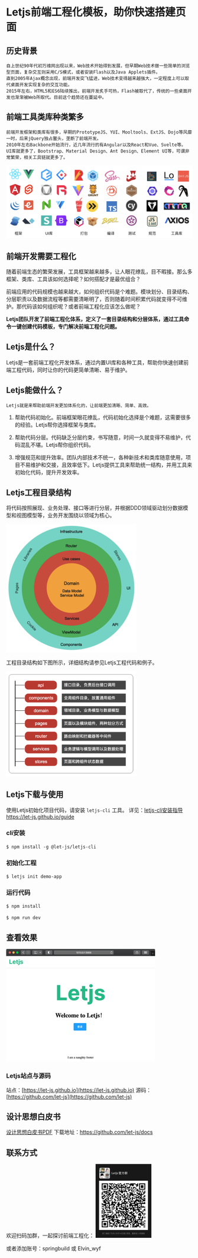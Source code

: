 # Letjs前端工程化模板，助你快速搭建页面

## 历史背景
    自上世纪90年代初万维网出现以来，Web技术开始得到发展，但早期Web技术做一些简单的浏览型页面，复杂交互则采用C/S模式，或者安装Flash以及Java Applets插件。
    直到2005年Ajax概念出现，前端开发突飞猛进，Web技术变得越来越强大，一定程度上可以取代桌面开发实现复杂的交互功能。
    2015年左右，HTML5和ES6陆续推出，前端开发炙手可热，Flash被取代了，传统的一些桌面开发也渐渐被Web所取代。目前这个趋势还在蔓延中。

## 前端工具类库种类繁多
    前端开发框架和类库有很多，早期的PrototypeJS、YUI、Mooltools、ExtJS、Dojo等风靡一时，后来jQuery独占鳌头，垄断了前端开发。
    2010年左右Backbone开始流行，近几年流行的有Angular以及React和Vue、Svelte等。
    UI库就更多了，Bootstrap、Material Design、Ant Design、Element UI等，可谓非常繁荣，相关工具链就更多了。

  <img src="./img/tool-chain.png">

## 前端开发需要工程化

  随着前端生态的繁荣发展，工具框架越来越多，让人眼花缭乱，目不暇接。那么多框架、类库、工具该如何选择呢？如何搭配才是最优组合？

  前端应用的代码规模也越来越大，如何组织代码是个难题。模块划分、目录结构、分层职责以及数据流程等都需要清晰明了，否则随着时间积累代码就变得不可维护。那代码该如何组织呢？或者前端工程化应该怎么做呢？

  **Letjs团队开发了前端工程化体系，定义了一套目录结构和分层体系，通过工具命令一键创建代码模板，专门解决前端工程化问题。**

## Letjs是什么？
  Letjs是一套前端工程化开发体系，通过内置UI库和各种工具，帮助你快速创建前端工程代码，同时让你的代码更简单清晰、易于维护。

## Letjs能做什么？

    Letjs就是来帮助前端开发更加体系化的，让前端更加清晰、简单、高效。

  1. 帮助代码初始化。前端框架眼花缭乱，代码初始化选择是个难题，这需要很多的经验。Letjs帮你选择框架与类库。

  2. 帮助代码分层。代码缺乏分层约束，书写随意，时间一久就变得不易维护，代码混乱不堪。Letjs帮你组织代码。

  3. 增强规范和提升效率。团队内部技术不统一，各种新技术和类库随意使用，项目不易维护和交接，且效率低下。Letjs提供工具来帮助统一结构，并用工具来初始化代码，提升开发效率。

## Letjs工程目录结构
  将代码按照展现、业务处理、接口等进行分层，并根据DDD领域驱动划分数据模型和视图模型等，业务开发围绕以领域为核心。

  <img src="./img/structure-ddd.png" style="width:70%">

  工程目录结构如下图所示，详细结构请参见Letjs工程代码和例子。

  <img src="./img/directory-structure.png" style="width:70%">

## Letjs下载与使用
  使用Letjs初始化项目代码，请安装 `letjs-cli` 工具。  详见：[letjs-cli安装指导](https://let-js.github.io/guide/#%E5%AE%89%E8%A3%85-letjs-cli) https://let-js.github.io/guide
  
  ### cli安装
  `$ npm install -g @let-js/letjs-cli`

  ### 初始化工程
  `$ letjs init demo-app`

  ### 运行代码
  `$ npm install`
  
  `$ npm run dev`

  ## 查看效果
  <img src="./img/letjs-welcome.png" style="width:80%">

###  Letjs站点与源码
站点：[https://let-js.github.io](https://let-js.github.io)
源码：[https://github.com/let-js](https://github.com/let-js)

## 设计思想白皮书
[设计思想白皮书PDF](https://github.com/let-js/docs/blob/main/letjs-whitepaper.pdf) 
下载地址：https://github.com/let-js/docs

## 联系方式
欢迎扫码加群，一起探讨前端工程化：
<img src="./img/qr.jpg" style="width:30%">

或者添加账号：springbuild 或 Elvin_wyf